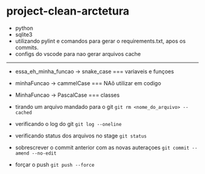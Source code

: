 # project-clean-arctetura

- python
- sqlite3
- utilizando pylint e comandos para gerar o requirements.txt, apos os commits.
- configs do vscode para nao gerar arquivos cache
_______________________________________________________________________________________


- essa_eh_minha_funcao -> snake_case === variaveis e funçoes
- minhaFuncao -> cammelCase === NAõ utilizar em codigo
- MinhaFuncao -> PascalCase === classes

- tirando um arquivo mandado para o git
`git rm <nome_do_arquivo> --cached`
- verificando o log do git
`git log --oneline`
- verificando status dos arquivos no stage
`git status`
- sobrescrever o commit anterior com as novas auteraçoes
`git commit --amend --no-edit`
- forçar o push
`git push --force`